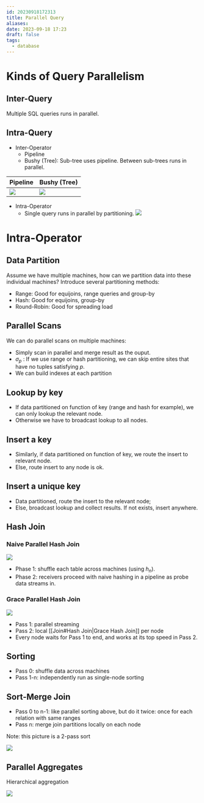 ```yaml
---
id: 20230918172313
title: Parallel Query
aliases: 
date: 2023-09-18 17:23
draft: false
tags:
  - database
---
```



# Kinds of Query Parallelism

## Inter-Query

Multiple SQL queries runs in parallel.

## Intra-Query

- Inter-Operator
   - Pipeline
	- Bushy (Tree): Sub-tree uses pipeline. Between sub-trees runs in parallel. 
 
| Pipeline | Bushy (Tree) |
| -------- | ------------ |
| ![](https://r2.hcplantern.top/2023/09/17/Snipaste_2023-09-19_14-32-09.png)         |  ![](https://r2.hcplantern.top/2023/09/17/Snipaste_2023-09-19_14-34-41.png)            |

- Intra-Operator
	- Single query runs in parallel by partitioning. ![](https://r2.hcplantern.top/2023/09/17/Snipaste_2023-09-19_14-40-29.png)

# Intra-Operator

## Data Partition

Assume we have multiple machines, how can we partition data into these individual machines? Introduce several partitioning methods:
- Range: Good for equijoins, range queries and group-by
- Hash: Good for equijoins, group-by
- Round-Robin: Good for spreading load

## Parallel Scans

We can do parallel scans on multiple machines:
- Simply scan in parallel and merge result as the ouput.
- $\sigma_{p}$ : If we use range or hash partitioning, we can skip entire sites that have no tuples satisfying $p$.
- We can build indexes at each partition

## Lookup by key

- If data partitioned on function of key (range and hash for example), we can only lookup the relevant node.
- Otherwise we have to broadcast lookup to all nodes.

## Insert a key

- Similarly, if data partitioned on function of key, we route the insert to relevant node.
- Else, route insert to any node is ok.

## Insert a unique key

- Data partitioned, route the insert to the relevant node;
- Else, broadcast lookup and collect results. If not exists, insert anywhere.

## Hash Join

### Naive Parallel Hash Join

![](https://r2.hcplantern.top/2023/09/17/Snipaste_2023-09-19_15-16-03.png)

- Phase 1: shuffle each table across machines (using $h_{n}$).
- Phase 2: receivers proceed with naive hashing in a pipeline as probe data streams in.

### Grace Parallel Hash Join

![](https://r2.hcplantern.top/2023/09/17/Snipaste_2023-09-19_15-18-41.png)

- Pass 1: parallel streaming
- Pass 2: local [[Join#Hash Join|Grace Hash Join]] per node
- Every node waits for Pass 1 to end, and works at its top speed in Pass 2.

## Sorting

- Pass 0: shuffle data across machines
- Pass 1-n: independently run as single-node sorting

## Sort-Merge Join

- Pass 0 to n-1: like parallel sorting above, but do it twice: once for each relation with same ranges
- Pass n: merge join partitions locally on each node

Note: this picture is a 2-pass sort

![](https://r2.hcplantern.top/2023/09/17/Snipaste_2023-09-19_15-47-04.png)

## Parallel Aggregates

Hierarchical aggregation

![](https://r2.hcplantern.top/2023/09/17/Snipaste_2023-09-19_15-56-42.png)
